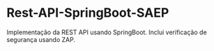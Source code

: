 # Rest-API-SpringBoot-SAEP
Implementação da REST API usando SpringBoot. Inclui verificação de segurança usando ZAP.
